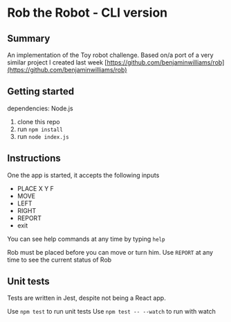 # Rob the Robot - CLI version

## Summary

An implementation of the Toy robot challenge. Based on/a port of a very similar project I created last week [https://github.com/benjaminwilliams/rob](https://github.com/benjaminwilliams/rob)

## Getting started

dependencies: Node.js

1. clone this repo
1. run `npm install`
1. run `node index.js`

## Instructions

One the app is started, it accepts the following inputs

* PLACE X Y F
* MOVE
* LEFT
* RIGHT
* REPORT
* exit 

You can see help commands at any time by typing `help`

Rob must be placed before you can move or turn him. Use `REPORT` at any time to see the current status of Rob

## Unit tests

Tests are written in Jest, despite not being a React app. 

Use `npm test` to run unit tests
Use `npm test -- --watch` to run with watch

